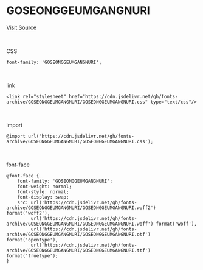 # GOSEONGGEUMGANGNURI

[Visit Source](https://www.gwgs.go.kr/kor/sub05_0307.do)

&nbsp;

CSS

```
font-family: 'GOSEONGGEUMGANGNURI';
```

&nbsp;

link

```
<link rel="stylesheet" href="https://cdn.jsdelivr.net/gh/fonts-archive/GOSEONGGEUMGANGNURI/GOSEONGGEUMGANGNURI.css" type="text/css"/>
```

&nbsp;

import

```
@import url('https://cdn.jsdelivr.net/gh/fonts-archive/GOSEONGGEUMGANGNURI/GOSEONGGEUMGANGNURI.css');
```

&nbsp;

font-face

```
@font-face {
    font-family: 'GOSEONGGEUMGANGNURI';
    font-weight: normal;
    font-style: normal;
    font-display: swap;
    src: url('https://cdn.jsdelivr.net/gh/fonts-archive/GOSEONGGEUMGANGNURI/GOSEONGGEUMGANGNURI.woff2') format('woff2'),
         url('https://cdn.jsdelivr.net/gh/fonts-archive/GOSEONGGEUMGANGNURI/GOSEONGGEUMGANGNURI.woff') format('woff'),
         url('https://cdn.jsdelivr.net/gh/fonts-archive/GOSEONGGEUMGANGNURI/GOSEONGGEUMGANGNURI.otf') format('opentype'),
         url('https://cdn.jsdelivr.net/gh/fonts-archive/GOSEONGGEUMGANGNURI/GOSEONGGEUMGANGNURI.ttf') format('truetype');
}
```
